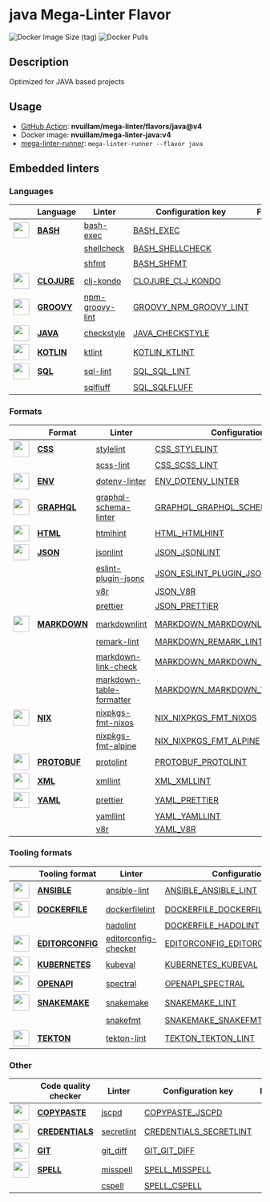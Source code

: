 # java Mega-Linter Flavor

![Docker Image Size (tag)](https://img.shields.io/docker/image-size/nvuillam/mega-linter-java/v4)
![Docker Pulls](https://img.shields.io/docker/pulls/nvuillam/mega-linter-java)

## Description

Optimized for JAVA based projects

## Usage

- [GitHub Action](https://nvuillam.github.io/mega-linter/installation/#github-action): **nvuillam/mega-linter/flavors/java@v4**
- Docker image: **nvuillam/mega-linter-java:v4**
- [mega-linter-runner](https://nvuillam.github.io/mega-linter/mega-linter-runner/): `mega-linter-runner --flavor java`

## Embedded linters

### Languages

|                                                                              <!-- -->                                                                              | Language                                                                   | Linter                                                                                        | Configuration key                                                                                    |     Format/Fix     |
|:------------------------------------------------------------------------------------------------------------------------------------------------------------------:|----------------------------------------------------------------------------|-----------------------------------------------------------------------------------------------|------------------------------------------------------------------------------------------------------|:------------------:|
|  <img src="https://github.com/nvuillam/mega-linter/raw/master/docs/assets/icons/bash.ico" alt="" height="32px" class="megalinter-icon"></a> <!-- linter-icon -->   | [**BASH**](https://nvuillam.github.io/mega-linter/descriptors/bash/)       | [bash-exec](https://nvuillam.github.io/mega-linter/descriptors/bash_bash_exec/)               | [BASH_EXEC](https://nvuillam.github.io/mega-linter/descriptors/bash_bash_exec/)                      |                    |
|                                                                   <!-- --> <!-- linter-icon -->                                                                    |                                                                            | [shellcheck](https://nvuillam.github.io/mega-linter/descriptors/bash_shellcheck/)             | [BASH_SHELLCHECK](https://nvuillam.github.io/mega-linter/descriptors/bash_shellcheck/)               |                    |
|                                                                   <!-- --> <!-- linter-icon -->                                                                    |                                                                            | [shfmt](https://nvuillam.github.io/mega-linter/descriptors/bash_shfmt/)                       | [BASH_SHFMT](https://nvuillam.github.io/mega-linter/descriptors/bash_shfmt/)                         | :heavy_check_mark: |
| <img src="https://github.com/nvuillam/mega-linter/raw/master/docs/assets/icons/clojure.ico" alt="" height="32px" class="megalinter-icon"></a> <!-- linter-icon --> | [**CLOJURE**](https://nvuillam.github.io/mega-linter/descriptors/clojure/) | [clj-kondo](https://nvuillam.github.io/mega-linter/descriptors/clojure_clj_kondo/)            | [CLOJURE_CLJ_KONDO](https://nvuillam.github.io/mega-linter/descriptors/clojure_clj_kondo/)           |                    |
| <img src="https://github.com/nvuillam/mega-linter/raw/master/docs/assets/icons/groovy.ico" alt="" height="32px" class="megalinter-icon"></a> <!-- linter-icon -->  | [**GROOVY**](https://nvuillam.github.io/mega-linter/descriptors/groovy/)   | [npm-groovy-lint](https://nvuillam.github.io/mega-linter/descriptors/groovy_npm_groovy_lint/) | [GROOVY_NPM_GROOVY_LINT](https://nvuillam.github.io/mega-linter/descriptors/groovy_npm_groovy_lint/) | :heavy_check_mark: |
|  <img src="https://github.com/nvuillam/mega-linter/raw/master/docs/assets/icons/java.ico" alt="" height="32px" class="megalinter-icon"></a> <!-- linter-icon -->   | [**JAVA**](https://nvuillam.github.io/mega-linter/descriptors/java/)       | [checkstyle](https://nvuillam.github.io/mega-linter/descriptors/java_checkstyle/)             | [JAVA_CHECKSTYLE](https://nvuillam.github.io/mega-linter/descriptors/java_checkstyle/)               |                    |
| <img src="https://github.com/nvuillam/mega-linter/raw/master/docs/assets/icons/kotlin.ico" alt="" height="32px" class="megalinter-icon"></a> <!-- linter-icon -->  | [**KOTLIN**](https://nvuillam.github.io/mega-linter/descriptors/kotlin/)   | [ktlint](https://nvuillam.github.io/mega-linter/descriptors/kotlin_ktlint/)                   | [KOTLIN_KTLINT](https://nvuillam.github.io/mega-linter/descriptors/kotlin_ktlint/)                   | :heavy_check_mark: |
|   <img src="https://github.com/nvuillam/mega-linter/raw/master/docs/assets/icons/sql.ico" alt="" height="32px" class="megalinter-icon"></a> <!-- linter-icon -->   | [**SQL**](https://nvuillam.github.io/mega-linter/descriptors/sql/)         | [sql-lint](https://nvuillam.github.io/mega-linter/descriptors/sql_sql_lint/)                  | [SQL_SQL_LINT](https://nvuillam.github.io/mega-linter/descriptors/sql_sql_lint/)                     |                    |
|                                                                   <!-- --> <!-- linter-icon -->                                                                    |                                                                            | [sqlfluff](https://nvuillam.github.io/mega-linter/descriptors/sql_sqlfluff/)                  | [SQL_SQLFLUFF](https://nvuillam.github.io/mega-linter/descriptors/sql_sqlfluff/)                     |                    |

### Formats

|                                                                              <!-- -->                                                                               | Format                                                                       | Linter                                                                                                            | Configuration key                                                                                                          |     Format/Fix     |
|:-------------------------------------------------------------------------------------------------------------------------------------------------------------------:|------------------------------------------------------------------------------|-------------------------------------------------------------------------------------------------------------------|----------------------------------------------------------------------------------------------------------------------------|:------------------:|
|   <img src="https://github.com/nvuillam/mega-linter/raw/master/docs/assets/icons/css.ico" alt="" height="32px" class="megalinter-icon"></a> <!-- linter-icon -->    | [**CSS**](https://nvuillam.github.io/mega-linter/descriptors/css/)           | [stylelint](https://nvuillam.github.io/mega-linter/descriptors/css_stylelint/)                                    | [CSS_STYLELINT](https://nvuillam.github.io/mega-linter/descriptors/css_stylelint/)                                         | :heavy_check_mark: |
|                                                                    <!-- --> <!-- linter-icon -->                                                                    |                                                                              | [scss-lint](https://nvuillam.github.io/mega-linter/descriptors/css_scss_lint/)                                    | [CSS_SCSS_LINT](https://nvuillam.github.io/mega-linter/descriptors/css_scss_lint/)                                         |                    |
|   <img src="https://github.com/nvuillam/mega-linter/raw/master/docs/assets/icons/env.ico" alt="" height="32px" class="megalinter-icon"></a> <!-- linter-icon -->    | [**ENV**](https://nvuillam.github.io/mega-linter/descriptors/env/)           | [dotenv-linter](https://nvuillam.github.io/mega-linter/descriptors/env_dotenv_linter/)                            | [ENV_DOTENV_LINTER](https://nvuillam.github.io/mega-linter/descriptors/env_dotenv_linter/)                                 | :heavy_check_mark: |
| <img src="https://github.com/nvuillam/mega-linter/raw/master/docs/assets/icons/graphql.ico" alt="" height="32px" class="megalinter-icon"></a> <!-- linter-icon -->  | [**GRAPHQL**](https://nvuillam.github.io/mega-linter/descriptors/graphql/)   | [graphql-schema-linter](https://nvuillam.github.io/mega-linter/descriptors/graphql_graphql_schema_linter/)        | [GRAPHQL_GRAPHQL_SCHEMA_LINTER](https://nvuillam.github.io/mega-linter/descriptors/graphql_graphql_schema_linter/)         |                    |
|   <img src="https://github.com/nvuillam/mega-linter/raw/master/docs/assets/icons/html.ico" alt="" height="32px" class="megalinter-icon"></a> <!-- linter-icon -->   | [**HTML**](https://nvuillam.github.io/mega-linter/descriptors/html/)         | [htmlhint](https://nvuillam.github.io/mega-linter/descriptors/html_htmlhint/)                                     | [HTML_HTMLHINT](https://nvuillam.github.io/mega-linter/descriptors/html_htmlhint/)                                         |                    |
|   <img src="https://github.com/nvuillam/mega-linter/raw/master/docs/assets/icons/json.ico" alt="" height="32px" class="megalinter-icon"></a> <!-- linter-icon -->   | [**JSON**](https://nvuillam.github.io/mega-linter/descriptors/json/)         | [jsonlint](https://nvuillam.github.io/mega-linter/descriptors/json_jsonlint/)                                     | [JSON_JSONLINT](https://nvuillam.github.io/mega-linter/descriptors/json_jsonlint/)                                         |                    |
|                                                                    <!-- --> <!-- linter-icon -->                                                                    |                                                                              | [eslint-plugin-jsonc](https://nvuillam.github.io/mega-linter/descriptors/json_eslint_plugin_jsonc/)               | [JSON_ESLINT_PLUGIN_JSONC](https://nvuillam.github.io/mega-linter/descriptors/json_eslint_plugin_jsonc/)                   | :heavy_check_mark: |
|                                                                    <!-- --> <!-- linter-icon -->                                                                    |                                                                              | [v8r](https://nvuillam.github.io/mega-linter/descriptors/json_v8r/)                                               | [JSON_V8R](https://nvuillam.github.io/mega-linter/descriptors/json_v8r/)                                                   |                    |
|                                                                    <!-- --> <!-- linter-icon -->                                                                    |                                                                              | [prettier](https://nvuillam.github.io/mega-linter/descriptors/json_prettier/)                                     | [JSON_PRETTIER](https://nvuillam.github.io/mega-linter/descriptors/json_prettier/)                                         | :heavy_check_mark: |
| <img src="https://github.com/nvuillam/mega-linter/raw/master/docs/assets/icons/markdown.ico" alt="" height="32px" class="megalinter-icon"></a> <!-- linter-icon --> | [**MARKDOWN**](https://nvuillam.github.io/mega-linter/descriptors/markdown/) | [markdownlint](https://nvuillam.github.io/mega-linter/descriptors/markdown_markdownlint/)                         | [MARKDOWN_MARKDOWNLINT](https://nvuillam.github.io/mega-linter/descriptors/markdown_markdownlint/)                         | :heavy_check_mark: |
|                                                                    <!-- --> <!-- linter-icon -->                                                                    |                                                                              | [remark-lint](https://nvuillam.github.io/mega-linter/descriptors/markdown_remark_lint/)                           | [MARKDOWN_REMARK_LINT](https://nvuillam.github.io/mega-linter/descriptors/markdown_remark_lint/)                           | :heavy_check_mark: |
|                                                                    <!-- --> <!-- linter-icon -->                                                                    |                                                                              | [markdown-link-check](https://nvuillam.github.io/mega-linter/descriptors/markdown_markdown_link_check/)           | [MARKDOWN_MARKDOWN_LINK_CHECK](https://nvuillam.github.io/mega-linter/descriptors/markdown_markdown_link_check/)           |                    |
|                                                                    <!-- --> <!-- linter-icon -->                                                                    |                                                                              | [markdown-table-formatter](https://nvuillam.github.io/mega-linter/descriptors/markdown_markdown_table_formatter/) | [MARKDOWN_MARKDOWN_TABLE_FORMATTER](https://nvuillam.github.io/mega-linter/descriptors/markdown_markdown_table_formatter/) | :heavy_check_mark: |
| <img src="https://github.com/nvuillam/mega-linter/raw/master/docs/assets/icons/default.ico" alt="" height="32px" class="megalinter-icon"></a> <!-- linter-icon -->  | [**NIX**](https://nvuillam.github.io/mega-linter/descriptors/nix/)           | [nixpkgs-fmt-nixos](https://nvuillam.github.io/mega-linter/descriptors/nix_nixpkgs_fmt_nixos/)                    | [NIX_NIXPKGS_FMT_NIXOS](https://nvuillam.github.io/mega-linter/descriptors/nix_nixpkgs_fmt_nixos/)                         | :heavy_check_mark: |
|                                                                    <!-- --> <!-- linter-icon -->                                                                    |                                                                              | [nixpkgs-fmt-alpine](https://nvuillam.github.io/mega-linter/descriptors/nix_nixpkgs_fmt_alpine/)                  | [NIX_NIXPKGS_FMT_ALPINE](https://nvuillam.github.io/mega-linter/descriptors/nix_nixpkgs_fmt_alpine/)                       | :heavy_check_mark: |
| <img src="https://github.com/nvuillam/mega-linter/raw/master/docs/assets/icons/protobuf.ico" alt="" height="32px" class="megalinter-icon"></a> <!-- linter-icon --> | [**PROTOBUF**](https://nvuillam.github.io/mega-linter/descriptors/protobuf/) | [protolint](https://nvuillam.github.io/mega-linter/descriptors/protobuf_protolint/)                               | [PROTOBUF_PROTOLINT](https://nvuillam.github.io/mega-linter/descriptors/protobuf_protolint/)                               | :heavy_check_mark: |
|   <img src="https://github.com/nvuillam/mega-linter/raw/master/docs/assets/icons/xml.ico" alt="" height="32px" class="megalinter-icon"></a> <!-- linter-icon -->    | [**XML**](https://nvuillam.github.io/mega-linter/descriptors/xml/)           | [xmllint](https://nvuillam.github.io/mega-linter/descriptors/xml_xmllint/)                                        | [XML_XMLLINT](https://nvuillam.github.io/mega-linter/descriptors/xml_xmllint/)                                             |                    |
|   <img src="https://github.com/nvuillam/mega-linter/raw/master/docs/assets/icons/yaml.ico" alt="" height="32px" class="megalinter-icon"></a> <!-- linter-icon -->   | [**YAML**](https://nvuillam.github.io/mega-linter/descriptors/yaml/)         | [prettier](https://nvuillam.github.io/mega-linter/descriptors/yaml_prettier/)                                     | [YAML_PRETTIER](https://nvuillam.github.io/mega-linter/descriptors/yaml_prettier/)                                         | :heavy_check_mark: |
|                                                                    <!-- --> <!-- linter-icon -->                                                                    |                                                                              | [yamllint](https://nvuillam.github.io/mega-linter/descriptors/yaml_yamllint/)                                     | [YAML_YAMLLINT](https://nvuillam.github.io/mega-linter/descriptors/yaml_yamllint/)                                         |                    |
|                                                                    <!-- --> <!-- linter-icon -->                                                                    |                                                                              | [v8r](https://nvuillam.github.io/mega-linter/descriptors/yaml_v8r/)                                               | [YAML_V8R](https://nvuillam.github.io/mega-linter/descriptors/yaml_v8r/)                                                   |                    |

### Tooling formats

|                                                                                <!-- -->                                                                                 | Tooling format                                                                       | Linter                                                                                                        | Configuration key                                                                                                          |     Format/Fix     |
|:-----------------------------------------------------------------------------------------------------------------------------------------------------------------------:|--------------------------------------------------------------------------------------|---------------------------------------------------------------------------------------------------------------|----------------------------------------------------------------------------------------------------------------------------|:------------------:|
|   <img src="https://github.com/nvuillam/mega-linter/raw/master/docs/assets/icons/ansible.ico" alt="" height="32px" class="megalinter-icon"></a> <!-- linter-icon -->    | [**ANSIBLE**](https://nvuillam.github.io/mega-linter/descriptors/ansible/)           | [ansible-lint](https://nvuillam.github.io/mega-linter/descriptors/ansible_ansible_lint/)                      | [ANSIBLE_ANSIBLE_LINT](https://nvuillam.github.io/mega-linter/descriptors/ansible_ansible_lint/)                           |                    |
|  <img src="https://github.com/nvuillam/mega-linter/raw/master/docs/assets/icons/dockerfile.ico" alt="" height="32px" class="megalinter-icon"></a> <!-- linter-icon -->  | [**DOCKERFILE**](https://nvuillam.github.io/mega-linter/descriptors/dockerfile/)     | [dockerfilelint](https://nvuillam.github.io/mega-linter/descriptors/dockerfile_dockerfilelint/)               | [DOCKERFILE_DOCKERFILELINT](https://nvuillam.github.io/mega-linter/descriptors/dockerfile_dockerfilelint/)                 |                    |
|                                                                      <!-- --> <!-- linter-icon -->                                                                      |                                                                                      | [hadolint](https://nvuillam.github.io/mega-linter/descriptors/dockerfile_hadolint/)                           | [DOCKERFILE_HADOLINT](https://nvuillam.github.io/mega-linter/descriptors/dockerfile_hadolint/)                             |                    |
| <img src="https://github.com/nvuillam/mega-linter/raw/master/docs/assets/icons/editorconfig.ico" alt="" height="32px" class="megalinter-icon"></a> <!-- linter-icon --> | [**EDITORCONFIG**](https://nvuillam.github.io/mega-linter/descriptors/editorconfig/) | [editorconfig-checker](https://nvuillam.github.io/mega-linter/descriptors/editorconfig_editorconfig_checker/) | [EDITORCONFIG_EDITORCONFIG_CHECKER](https://nvuillam.github.io/mega-linter/descriptors/editorconfig_editorconfig_checker/) |                    |
|  <img src="https://github.com/nvuillam/mega-linter/raw/master/docs/assets/icons/kubernetes.ico" alt="" height="32px" class="megalinter-icon"></a> <!-- linter-icon -->  | [**KUBERNETES**](https://nvuillam.github.io/mega-linter/descriptors/kubernetes/)     | [kubeval](https://nvuillam.github.io/mega-linter/descriptors/kubernetes_kubeval/)                             | [KUBERNETES_KUBEVAL](https://nvuillam.github.io/mega-linter/descriptors/kubernetes_kubeval/)                               |                    |
|   <img src="https://github.com/nvuillam/mega-linter/raw/master/docs/assets/icons/openapi.ico" alt="" height="32px" class="megalinter-icon"></a> <!-- linter-icon -->    | [**OPENAPI**](https://nvuillam.github.io/mega-linter/descriptors/openapi/)           | [spectral](https://nvuillam.github.io/mega-linter/descriptors/openapi_spectral/)                              | [OPENAPI_SPECTRAL](https://nvuillam.github.io/mega-linter/descriptors/openapi_spectral/)                                   |                    |
|  <img src="https://github.com/nvuillam/mega-linter/raw/master/docs/assets/icons/snakemake.ico" alt="" height="32px" class="megalinter-icon"></a> <!-- linter-icon -->   | [**SNAKEMAKE**](https://nvuillam.github.io/mega-linter/descriptors/snakemake/)       | [snakemake](https://nvuillam.github.io/mega-linter/descriptors/snakemake_snakemake/)                          | [SNAKEMAKE_LINT](https://nvuillam.github.io/mega-linter/descriptors/snakemake_snakemake/)                                  |                    |
|                                                                      <!-- --> <!-- linter-icon -->                                                                      |                                                                                      | [snakefmt](https://nvuillam.github.io/mega-linter/descriptors/snakemake_snakefmt/)                            | [SNAKEMAKE_SNAKEFMT](https://nvuillam.github.io/mega-linter/descriptors/snakemake_snakefmt/)                               | :heavy_check_mark: |
|    <img src="https://github.com/nvuillam/mega-linter/raw/master/docs/assets/icons/tekton.ico" alt="" height="32px" class="megalinter-icon"></a> <!-- linter-icon -->    | [**TEKTON**](https://nvuillam.github.io/mega-linter/descriptors/tekton/)             | [tekton-lint](https://nvuillam.github.io/mega-linter/descriptors/tekton_tekton_lint/)                         | [TEKTON_TEKTON_LINT](https://nvuillam.github.io/mega-linter/descriptors/tekton_tekton_lint/)                               |                    |

### Other

|                                                                               <!-- -->                                                                               | Code quality checker                                                               | Linter                                                                                   | Configuration key                                                                                    |     Format/Fix     |
|:--------------------------------------------------------------------------------------------------------------------------------------------------------------------:|------------------------------------------------------------------------------------|------------------------------------------------------------------------------------------|------------------------------------------------------------------------------------------------------|:------------------:|
| <img src="https://github.com/nvuillam/mega-linter/raw/master/docs/assets/icons/copypaste.ico" alt="" height="32px" class="megalinter-icon"></a> <!-- linter-icon --> | [**COPYPASTE**](https://nvuillam.github.io/mega-linter/descriptors/copypaste/)     | [jscpd](https://nvuillam.github.io/mega-linter/descriptors/copypaste_jscpd/)             | [COPYPASTE_JSCPD](https://nvuillam.github.io/mega-linter/descriptors/copypaste_jscpd/)               |                    |
|  <img src="https://github.com/nvuillam/mega-linter/raw/master/docs/assets/icons/default.ico" alt="" height="32px" class="megalinter-icon"></a> <!-- linter-icon -->  | [**CREDENTIALS**](https://nvuillam.github.io/mega-linter/descriptors/credentials/) | [secretlint](https://nvuillam.github.io/mega-linter/descriptors/credentials_secretlint/) | [CREDENTIALS_SECRETLINT](https://nvuillam.github.io/mega-linter/descriptors/credentials_secretlint/) |                    |
|    <img src="https://github.com/nvuillam/mega-linter/raw/master/docs/assets/icons/git.ico" alt="" height="32px" class="megalinter-icon"></a> <!-- linter-icon -->    | [**GIT**](https://nvuillam.github.io/mega-linter/descriptors/git/)                 | [git_diff](https://nvuillam.github.io/mega-linter/descriptors/git_git_diff/)             | [GIT_GIT_DIFF](https://nvuillam.github.io/mega-linter/descriptors/git_git_diff/)                     |                    |
|   <img src="https://github.com/nvuillam/mega-linter/raw/master/docs/assets/icons/spell.ico" alt="" height="32px" class="megalinter-icon"></a> <!-- linter-icon -->   | [**SPELL**](https://nvuillam.github.io/mega-linter/descriptors/spell/)             | [misspell](https://nvuillam.github.io/mega-linter/descriptors/spell_misspell/)           | [SPELL_MISSPELL](https://nvuillam.github.io/mega-linter/descriptors/spell_misspell/)                 | :heavy_check_mark: |
|                                                                    <!-- --> <!-- linter-icon -->                                                                     |                                                                                    | [cspell](https://nvuillam.github.io/mega-linter/descriptors/spell_cspell/)               | [SPELL_CSPELL](https://nvuillam.github.io/mega-linter/descriptors/spell_cspell/)                     |                    |

